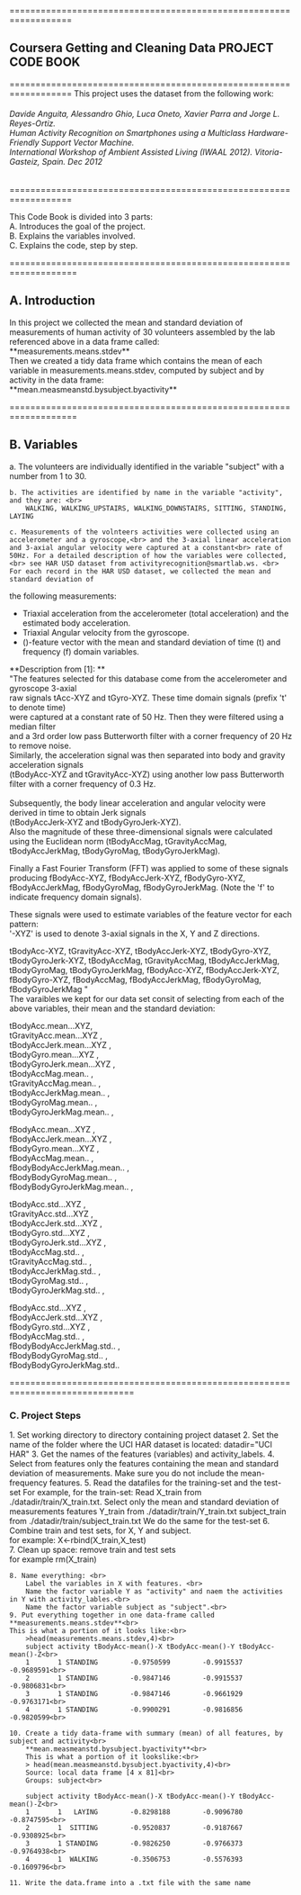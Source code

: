 ==================================================================
<h2> Coursera Getting and Cleaning Data PROJECT <br>
				CODE BOOK  </h2>
==================================================================
This project uses the dataset from the following work:<br>
<h6>Davide Anguita, Alessandro Ghio, Luca Oneto, Xavier Parra and Jorge L. Reyes-Ortiz. <br>
Human Activity Recognition on Smartphones using a Multiclass Hardware-Friendly Support Vector Machine. <br>
International Workshop of Ambient Assisted Living (IWAAL 2012). Vitoria-Gasteiz, Spain. Dec 2012</h6>
==================================================================

This Code Book is divided into 3 parts:<br>
	A. Introduces the goal of the project.<br>
	B. Explains the variables involved.<br>
	C. Explains the code, step by step.<br>
	

===================================================================
<h2>A. Introduction </h2>
In this project we collected the mean and standard deviation of measurements
of human activity of 30 volunteers assembled by the lab referenced above in a data frame called:<br>
**measurements.means.stdev** <br>
Then we created a tidy data frame which contains the mean of each variable in 
measurements.means.stdev, computed by subject and by activity in the data frame:<br>
**mean.measmeanstd.bysubject.byactivity**


===================================================================
<h2>B. Variables</h2>
	a. The volunteers are individually identified in the variable "subject" with a number from 1 to 30.

	b. The activities are identified by name in the variable "activity", and they are: <br>
		WALKING, WALKING_UPSTAIRS, WALKING_DOWNSTAIRS, SITTING, STANDING, LAYING

	c. Measurements of the volnteers activities were collected using an accelerometer and a gyroscope,<br> and the 3-axial linear acceleration and 3-axial angular velocity were captured at a constant<br> rate of 50Hz. For a detailed description of how the variables were collected,<br> see HAR USD dataset from activityrecognition@smartlab.ws. <br> For each record in the HAR USD dataset, we collected the mean and standard deviation of 
the following measurements:<br>
- Triaxial acceleration from the accelerometer (total acceleration) and the estimated body acceleration.
- Triaxial Angular velocity from the gyroscope. 
- ()-feature vector with the mean and standard deviation of time (t) and frequency (f) domain variables. 

**Description from [1]: **<br>
"The features selected for this database come from the accelerometer and gyroscope 3-axial <br>
raw signals tAcc-XYZ and tGyro-XYZ. These time domain signals (prefix 't' to denote time) <br>
were captured at a constant rate of 50 Hz. Then they were filtered using a median filter <br>
and a 3rd order low pass Butterworth filter with a corner frequency of 20 Hz to remove noise.<br> 
Similarly, the acceleration signal was then separated into body and gravity acceleration signals <br>
(tBodyAcc-XYZ and tGravityAcc-XYZ) 
using another low pass Butterworth filter with a corner frequency of 0.3 Hz.<br>
<br>
Subsequently, the body linear acceleration and angular velocity were derived in time to obtain Jerk signals <br>
(tBodyAccJerk-XYZ and tBodyGyroJerk-XYZ). <br>
Also the magnitude of these three-dimensional signals were calculated using the Euclidean norm 
(tBodyAccMag, tGravityAccMag, tBodyAccJerkMag, tBodyGyroMag, tBodyGyroJerkMag). <br>

Finally a Fast Fourier Transform (FFT) was applied to some of these signals producing 
fBodyAcc-XYZ, fBodyAccJerk-XYZ, fBodyGyro-XYZ, fBodyAccJerkMag, fBodyGyroMag, fBodyGyroJerkMag. 
(Note the 'f' to indicate frequency domain signals). <br>

These signals were used to estimate variables of the feature vector for each pattern:  <br>
'-XYZ' is used to denote 3-axial signals in the X, Y and Z directions.<br>

tBodyAcc-XYZ, tGravityAcc-XYZ, tBodyAccJerk-XYZ, tBodyGyro-XYZ, tBodyGyroJerk-XYZ,
tBodyAccMag, tGravityAccMag, tBodyAccJerkMag, tBodyGyroMag, tBodyGyroJerkMag,
fBodyAcc-XYZ, fBodyAccJerk-XYZ, fBodyGyro-XYZ, fBodyAccMag, fBodyAccJerkMag,
fBodyGyroMag, fBodyGyroJerkMag
"<br>
The varaibles we kept for our data set consit of selecting from each of the above variables,
their mean and the standard deviation: <br>

tBodyAcc.mean...XYZ,<br>
tGravityAcc.mean...XYZ ,<br>
tBodyAccJerk.mean...XYZ , <br>
tBodyGyro.mean...XYZ , <br>
tBodyGyroJerk.mean...XYZ , <br> 
tBodyAccMag.mean.. , <br>
tGravityAccMag.mean.. ,  <br> 
tBodyAccJerkMag.mean.. , <br>
tBodyGyroMag.mean.. , <br>
tBodyGyroJerkMag.mean..  ,<br> 

fBodyAcc.mean...XYZ ,  <br>
fBodyAccJerk.mean...XYZ , <br>
fBodyGyro.mean...XYZ ,  <br>
fBodyAccMag.mean.. , <br>
fBodyBodyAccJerkMag.mean.. ,<br> 
fBodyBodyGyroMag.mean.. , <br>
fBodyBodyGyroJerkMag.mean.. , <br>

tBodyAcc.std...XYZ ,<br>
tGravityAcc.std...XYZ , <br>
tBodyAccJerk.std...XYZ , <br>
tBodyGyro.std...XYZ , <br>
tBodyGyroJerk.std...XYZ , <br>
tBodyAccMag.std.. , <br>
tGravityAccMag.std.. , <br>
tBodyAccJerkMag.std.. ,<br>
tBodyGyroMag.std.. , <br>
tBodyGyroJerkMag.std.. , <br>

fBodyAcc.std...XYZ ,  <br>
fBodyAccJerk.std...XYZ , <br>
fBodyGyro.std...XYZ ,  <br>
fBodyAccMag.std.. ,  <br>
fBodyBodyAccJerkMag.std.. ,<br> 
fBodyBodyGyroMag.std.. ,  <br>
fBodyBodyGyroJerkMag.std.. <br>


==============================================================================

<h3>C. Project Steps</h3>
	1. Set working directory to directory containing project dataset
	2. Set the name of the folder where the UCI HAR dataset is located: datadir="UCI HAR"
	3. Get the names of the features (variables) and activity_labels. 
	4. Select from features only the features containing the mean and standard deviation of
		measurements. Make sure you do not include the mean-frequency features.
	5. Read the datafiles for the training-set and the test-set
		For example, for the train-set:
		Read X_train from ./datadir/train/X_train.txt.
			Select only the mean and standard deviation of measurements features
		Y_train from ./datadir/train/Y_train.txt
		subject_train from ./datadir/train/subject_train.txt
		We do the same for the test-set
	6. Combine train and test sets, for X, Y and subject.<br>
		for example: X<-rbind(X_train,X_test)<br>
	7. Clean up space: remove train and test sets<br>
		for example rm(X_train)<br>
		
	8. Name everything: <br>
		Label the variables in X with features. <br>
		Name the factor variable Y as "activity" and naem the activities in Y with activity_lables.<br>
		Name the factor variable subject as "subject".<br>
	9. Put everything together in one data-frame called **measurements.means.stdev**<br>
	This is what a portion of it looks like:<br>
		>head(measurements.means.stdev,4)<br>
		subject activity tBodyAcc-mean()-X tBodyAcc-mean()-Y tBodyAcc-mean()-Z<br>
		1       1 STANDING        -0.9750599        -0.9915537        -0.9689591<br>
		2       1 STANDING        -0.9847146        -0.9915537        -0.9806831<br>
		3       1 STANDING        -0.9847146        -0.9661929        -0.9763171<br>
		4       1 STANDING        -0.9900291        -0.9816856        -0.9820599<br>
		
	10. Create a tidy data-frame with summary (mean) of all features, by subject and activity<br>
		**mean.measmeanstd.bysubject.byactivity**<br>
		This is what a portion of it lookslike:<br>
		> head(mean.measmeanstd.bysubject.byactivity,4)<br>
		Source: local data frame [4 x 81]<br>
		Groups: subject<br>

		subject activity tBodyAcc-mean()-X tBodyAcc-mean()-Y tBodyAcc-mean()-Z<br>
		1       1   LAYING        -0.8298188        -0.9096780        -0.8747595<br>
		2       1  SITTING        -0.9520837        -0.9187667        -0.9308925<br>
		3       1 STANDING        -0.9826250        -0.9766373        -0.9764938<br>
		4       1  WALKING        -0.3506753        -0.5576393        -0.1609796<br>

	11. Write the data.frame into a .txt file with the same name
	
